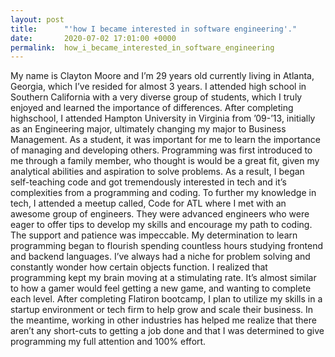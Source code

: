 ```yaml
---
layout: post
title:      "'how I became interested in software engineering'."
date:       2020-07-02 17:01:00 +0000
permalink:  how_i_became_interested_in_software_engineering
---
```





My name is Clayton Moore and I’m 29 years old currently living in Atlanta, Georgia, which I’ve
resided for almost 3 years. I attended high school in Southern California with a very diverse
group of students, which I truly enjoyed and learned the importance of differences. After
completing highschool, I attended Hampton University in Virginia from ’09-’13, initially as an
Engineering major, ultimately changing my major to Business Management. As a student, it was
important for me to learn the importance of managing and developing others.
Programming was first introduced to me through a family member, who thought is would be a great
fit, given my analytical abilities and aspiration to solve problems. As a result, I began self-teaching code 
and got tremendously interested in tech and it’s complexities from a programming and coding. To further my knowledge in tech, I attended a meetup called, Code for ATL where I met with an awesome group of engineers. They were advanced
engineers who were eager to offer tips to develop my skills and encourage my path to coding.
The support and patience was impeccable. My determination to learn programming began to flourish
spending countless hours studying frontend and backend languages.
I’ve always had a niche for problem solving and constantly wonder how certain objects function.
I realized that programming kept my brain moving at a stimulating rate. It’s almost similar to how a gamer would feel
getting a new game, and wanting to complete each level.
After completing Flatiron bootcamp, I plan to utilize my skills in a startup environment or tech
firm to help grow and scale their business. In the meantime, working in other industries has
helped me realize that there aren’t any short-cuts to getting a job done and that I was determined to give
programming my full attention and 100% effort.
